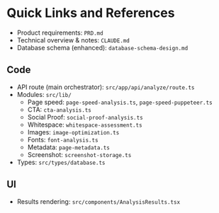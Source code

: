 # Quick Links and References

- Product requirements: `PRD.md`
- Technical overview & notes: `CLAUDE.md`
- Database schema (enhanced): `database-schema-design.md`

## Code
- API route (main orchestrator): `src/app/api/analyze/route.ts`
- Modules: `src/lib/`
  - Page speed: `page-speed-analysis.ts`, `page-speed-puppeteer.ts`
  - CTA: `cta-analysis.ts`
  - Social Proof: `social-proof-analysis.ts`
  - Whitespace: `whitespace-assessment.ts`
  - Images: `image-optimization.ts`
  - Fonts: `font-analysis.ts`
  - Metadata: `page-metadata.ts`
  - Screenshot: `screenshot-storage.ts`
- Types: `src/types/database.ts`

## UI
- Results rendering: `src/components/AnalysisResults.tsx` 